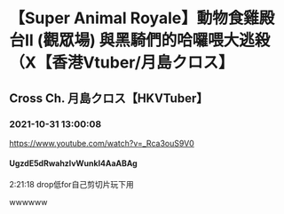# 【Super Animal Royale】動物食雞殿台II (觀眾場) 與黑騎們的哈囉喂大逃殺（X【香港Vtuber/月島クロス】

## Cross Ch. 月島クロス【HKVTuber】

### 2021-10-31 13:00:08

https://www.youtube.com/watch?v=_Rca3ouS9V0

#### UgzdE5dRwahzIvWunkl4AaABAg

2:21:18 drop低for自己剪切片玩下用

wwwwww

